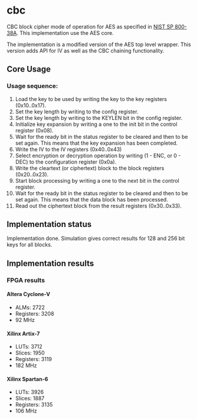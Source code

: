 # cbc
CBC block cipher mode of operation for AES as specified in
[NIST SP 800-38A](https://csrc.nist.gov/publications/detail/sp/800-38a/final). This
implementation use the AES core.

The implementation is a modified version of the AES top level
wrapper. This version adds API for IV as well as the CBC chaining
functionality.

## Core Usage

### Usage sequence:
1. Load the key to be used by writing the key to the key registers (0x10..0x17).
2. Set the key length by writing to the config register.
3. Set the key length by writing to the KEYLEN bit in the config register.
4. Initialize key expansion by writing a one to the init bit in the
   control register (0x08).
5. Wait for the ready bit in the status register to be cleared and then to be set again. This means that the key expansion has been completed.
6. Write the IV to the IV registers (0x40..0x43)
7. Select encryption or decryption operation by writing (1 - ENC, or 0 -
   DEC) to the configuration register (0x0a).
8. Write the cleartext (or ciphertext) block to the block registers (0x20..0x23).
9. Start block processing by writing a one to the next bit in the control register.
10. Wait for the ready bit in the status register to be cleared and then to be set again. This means that the data block has been processed.
11. Read out the ciphertext block from the result registers (0x30..0x33).


## Implementation status
Implementation done.
Simulation gives correct results for 128 and 256 bit keys for all blocks.


## Implementation results

### FPGA results

#### Altera Cyclone-V

- ALMs:      2722
- Registers: 3208
- 92 MHz


#### Xilinx Artix-7

- LUTs:      3712
- Slices:    1950
- Registers: 3119
- 182 MHz


#### Xilinx Spartan-6

- LUTs:      3926
- Slices:    1887
- Registers: 3135
- 106 MHz
